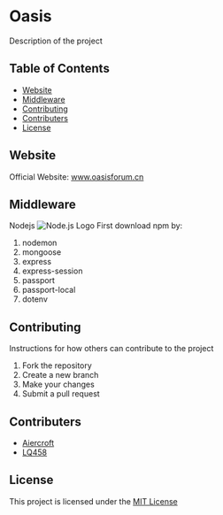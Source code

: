 # Oasis

Description of the project

## Table of Contents

- [Website](#website)
- [Middleware](#middleware)
- [Contributing](#contributing)
- [Contributers](#contributers)
- [License](#license)

## Website

Official Website: www.oasisforum.cn

## Middleware

Nodejs
![Node.js Logo](https://upload.wikimedia.org/wikipedia/commons/d/d9/Node.js_logo.svg)
First download npm by:

1. nodemon
2. mongoose
3. express
4. express-session
5. passport
6. passport-local
7. dotenv

## Contributing

Instructions for how others can contribute to the project

1. Fork the repository
2. Create a new branch
3. Make your changes
4. Submit a pull request

## Contributers

- [Aiercroft](https://github.com/Aiercroft)
- [LQ458](https://github.com/LQ458)


## License

This project is licensed under the [MIT License](https://opensource.org/licenses/MIT)
